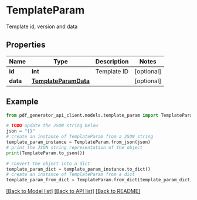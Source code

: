# TemplateParam

Template id, version and data

## Properties

Name | Type | Description | Notes
------------ | ------------- | ------------- | -------------
**id** | **int** | Template ID | [optional] 
**data** | [**TemplateParamData**](TemplateParamData.md) |  | [optional] 

## Example

```python
from pdf_generator_api_client.models.template_param import TemplateParam

# TODO update the JSON string below
json = "{}"
# create an instance of TemplateParam from a JSON string
template_param_instance = TemplateParam.from_json(json)
# print the JSON string representation of the object
print(TemplateParam.to_json())

# convert the object into a dict
template_param_dict = template_param_instance.to_dict()
# create an instance of TemplateParam from a dict
template_param_from_dict = TemplateParam.from_dict(template_param_dict)
```
[[Back to Model list]](../README.md#documentation-for-models) [[Back to API list]](../README.md#documentation-for-api-endpoints) [[Back to README]](../README.md)


